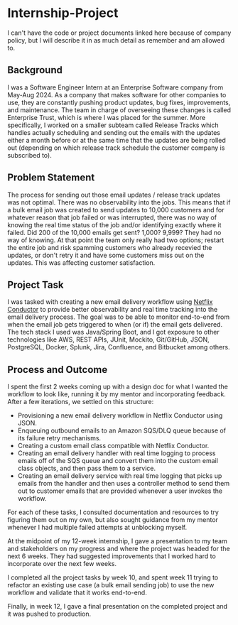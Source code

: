 # Internship-Project

I can't have the code or project documents linked here because of company policy, but I will describe it in as much detail as remember and am allowed to.

## Background

I was a Software Engineer Intern at an Enterprise Software company from May-Aug 2024. As a company that makes software for other companies to use,
they are constantly pushing product updates, bug fixes, improvements, and maintenance. The team in charge of overseeing these changes is called
Enterprise Trust, which is where I was placed for the summer. More specifically, I worked on a smaller subteam called Release Tracks which handles
actually scheduling and sending out the emails with the updates either a month before or at the same time that the updates are being rolled out (depending
on which release track schedule the customer company is subscribed to).

## Problem Statement

The process for sending out those email updates / release track updates was not optimal. There was no observability into the jobs. This means that if a bulk email job was
created to send updates to 10,000 customers and for whatever reason that job failed or was interrupted, there was no way of knowing the real time status of the job and/or
identifying exactly where it failed. Did 200 of the 10,000 emails get sent? 1,000? 9,999? They had no way of knowing. At that point the team only really had two options; restart the entire job
and risk spamming customers who already recevied the updates, or don't retry it and have some customers miss out on the updates. This was affecting customer satisfaction.

## Project Task

I was tasked with creating a new email delivery workflow using [Netflix Conductor](https://netflixtechblog.com/netflix-conductor-a-microservices-orchestrator-2e8d4771bf40) to provide better observability and real time tracking into the email delivery process. The goal was to be able to monitor end-to-end from when the email job gets triggered to when (or if) the email gets delivered. The tech stack I used was Java/Spring Boot, and I got exposure to other technologies like AWS, REST APIs, JUnit, Mockito, Git/GitHub, JSON, PostgreSQL, Docker, Splunk, Jira, Confluence, and Bitbucket among others.

## Process and Outcome

I spent the first 2 weeks coming up with a design doc for what I wanted the workflow to look like, running it by my mentor and incorporating feedback. After a few iterations, we settled on this structure:

- Provisioning a new email delivery workflow in Netflix Conductor using JSON.
- Enqueuing outbound emails to an Amazon SQS/DLQ queue because of its failure retry mechanisms.
- Creating a custom email class compatible with Netflix Conductor.
- Creating an email delivery handler with real time logging to process emails off of the SQS queue and convert them into the custom email class objects, and then pass them to a service.
- Creating an email delivery service with real time logging that picks up emails from the handler and then uses a controller method to send them out to customer emails that are provided whenever a user invokes the workflow.

For each of these tasks, I consulted documentation and resources to try figuring them out on my own, but also sought guidance from my mentor whenever I had multiple failed attempts at unblocking myself.

At the midpoint of my 12-week internship, I gave a presentation to my team and stakeholders on my progress and where the project was headed for the next 6 weeks. They had suggested improvements that I worked hard to incorporate over the next few weeks.

I completed all the project tasks by week 10, and spent week 11 trying to refactor an existing use case (a bulk email sending job) to use the new workflow and validate that it works end-to-end.

Finally, in week 12, I gave a final presentation on the completed project and it was pushed to production.
